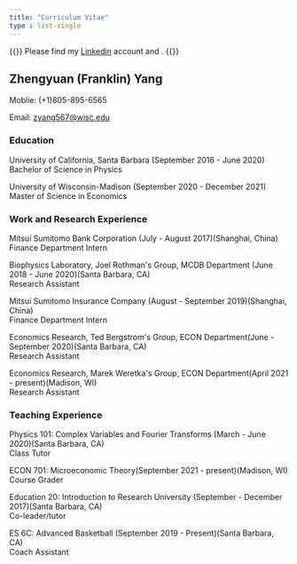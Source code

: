 ```yaml
---
title: "Curriculum Vitae"
type : list-single
---
```

{{<block class="note">}}
Please find my [Linkedin](https://www.linkedin.com/in/franklin-yang-1b0656120/) account and []().
{{<end>}}

## Zhengyuan (Franklin) Yang
  Moblie: (+1)805-895-6565

  Email: zyang567@wisc.edu
  
### Education
University of California, Santa Barbara (September 2016 - June 2020)
  Bachelor of Science in Physics

University of Wisconsin-Madison (September 2020 - December 2021)
  Master of Science in Economics

### Work and Research Experience
  
Mitsui Sumitomo Bank Corporation (July - August 2017)(Shanghai, China)\
  Finance Department Intern

Biophysics Laboratory, Joel Rothman's Group, MCDB Department (June 2018 - June 2020)(Santa Barbara, CA)\
  Research Assistant

Mitsui Sumitomo Insurance Company (August - September 2019)(Shanghai, China)\
  Finance Department Intern

Economics Research, Ted Bergstrom's Group, ECON Department(June - September 2020)(Santa Barbara, CA)\
  Research Assistant

Economics Research, Marek Weretka's Group, ECON Department(April 2021 - present)(Madison, WI)\
  Research Assistant


### Teaching Experience
Physics 101: Complex Variables and Fourier Transforms (March - June 2020)(Santa Barbara, CA)\
  Class Tutor
  
ECON 701: Microeconomic Theory(September 2021 - present)(Madison, WI)\
  Course Grader
  
Education 20: Introduction to Research University (September - December 2017)(Santa Barbara, CA)\
  Co-leader/tutor
  
ES 6C: Advanced Basketball (September 2019 - Present)(Santa Barbara, CA)\
  Coach Assistant
